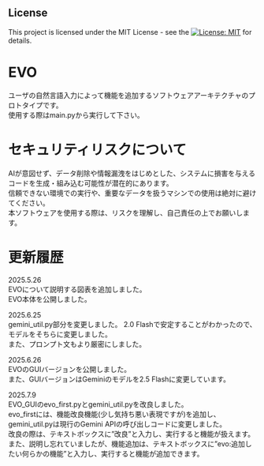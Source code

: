 ## License

This project is licensed under the MIT License - see the [![License: MIT](https://img.shields.io/badge/License-MIT-yellow.svg)](https://opensource.org/licenses/MIT) for details.

# EVO
ユーザの自然言語入力によって機能を追加するソフトウェアアーキテクチャのプロトタイプです。  
使用する際はmain.pyから実行して下さい。  

# セキュリティリスクについて
AIが意図せず、データ削除や情報漏洩をはじめとした、システムに損害を与えるコードを生成・組み込む可能性が潜在的にあります。  
信頼できない環境での実行や、重要なデータを扱うマシンでの使用は絶対に避けてください。   
本ソフトウェアを使用する際は、リスクを理解し、自己責任の上でお願いします。

# 更新履歴
2025.5.26  
EVOについて説明する図表を追加しました。   
EVO本体を公開しました。

2025.6.25  
gemini_util.py部分を変更しました。
2.0 Flashで安定することがわかったので、モデルをそちらに変更しました。  
また、プロンプト文もより厳密にしました。

2025.6.26  
EVOのGUIバージョンを公開しました。  
また、GUIバージョンはGeminiのモデルを2.5 Flashに変更しています。  

2025.7.9  
EVO_GUIのevo_first.pyとgemini_util.pyを改良しました。  
evo_firstには、機能改良機能(少し気持ち悪い表現ですが)を追加し、gemini_util.pyは現行のGemini APIの呼び出しコードに変更しました。  
改良の際は、テキストボックスに”改良”と入力し、実行すると機能が扱えます。  
また、説明し忘れていましたが、機能追加は、テキストボックスに”evo:追加したい何らかの機能”と入力し、実行すると機能が追加できます。 
